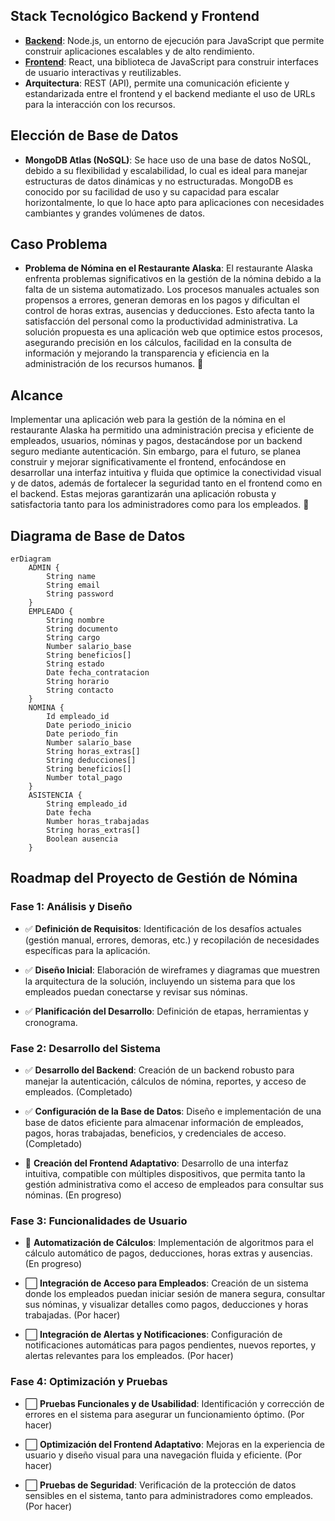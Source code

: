 ## Stack Tecnológico Backend y Frontend

- [**Backend**](https://github.com/stente3/EasyNomina-back): Node.js, un entorno de ejecución para JavaScript que permite construir aplicaciones escalables y de alto rendimiento.
- [**Frontend**](https://github.com/stente3/EasyNomina-front): React, una biblioteca de JavaScript para construir interfaces de usuario interactivas y reutilizables.
- **Arquitectura**: REST (API), permite una comunicación eficiente y estandarizada entre el frontend y el backend mediante el uso de URLs para la interacción con los recursos.

## Elección de Base de Datos

- **MongoDB Atlas (NoSQL)**: Se hace uso de una base de datos NoSQL, debido a su flexibilidad y escalabilidad, lo cual es ideal para manejar estructuras de datos dinámicas y no estructuradas. MongoDB es conocido por su facilidad de uso y su capacidad para escalar horizontalmente, lo que lo hace apto para aplicaciones con necesidades cambiantes y grandes volúmenes de datos.

## Caso Problema

- **Problema de Nómina en el Restaurante Alaska**: El restaurante Alaska enfrenta problemas significativos en la gestión de la nómina debido a la falta de un sistema automatizado. Los procesos manuales actuales son propensos a errores, generan demoras en los pagos y dificultan el control de horas extras, ausencias y deducciones. Esto afecta tanto la satisfacción del personal como la productividad administrativa. La solución propuesta es una aplicación web que optimice estos procesos, asegurando precisión en los cálculos, facilidad en la consulta de información y mejorando la transparencia y eficiencia en la administración de los recursos humanos. 🚨

## Alcance

Implementar una aplicación web para la gestión de la nómina en el restaurante Alaska ha permitido una administración precisa y eficiente de empleados, usuarios, nóminas y pagos, destacándose por un backend seguro mediante autenticación. Sin embargo, para el futuro, se planea construir y mejorar significativamente el frontend, enfocándose en desarrollar una interfaz intuitiva y fluida que optimice la conectividad visual y de datos, además de fortalecer la seguridad tanto en el frontend como en el backend. Estas mejoras garantizarán una aplicación robusta y satisfactoria tanto para los administradores como para los empleados. 🚀

## Diagrama de Base de Datos

```mermaid
erDiagram
    ADMIN {
        String name
        String email
        String password
    }
    EMPLEADO {
        String nombre
        String documento
        String cargo
        Number salario_base
        String beneficios[]
        String estado
        Date fecha_contratacion
        String horario
        String contacto
    }
    NOMINA {
        Id empleado_id
        Date periodo_inicio
        Date periodo_fin
        Number salario_base
        String horas_extras[]
        String deducciones[]
        String beneficios[]
        Number total_pago
    }
    ASISTENCIA {
        String empleado_id
        Date fecha
        Number horas_trabajadas
        String horas_extras[]
        Boolean ausencia
    }
```

## Roadmap del Proyecto de Gestión de Nómina

### **Fase 1: Análisis y Diseño**

- ✅ **Definición de Requisitos**: Identificación de los desafíos actuales (gestión manual, errores, demoras, etc.) y recopilación de necesidades específicas para la aplicación.

- ✅ **Diseño Inicial**: Elaboración de wireframes y diagramas que muestren la arquitectura de la solución, incluyendo un sistema para que los empleados puedan conectarse y revisar sus nóminas.

- ✅ **Planificación del Desarrollo**: Definición de etapas, herramientas y cronograma.

### **Fase 2: Desarrollo del Sistema**

- ✅ **Desarrollo del Backend**: Creación de un backend robusto para manejar la autenticación, cálculos de nómina, reportes, y acceso de empleados. (Completado)

- ✅ **Configuración de la Base de Datos**: Diseño e implementación de una base de datos eficiente para almacenar información de empleados, pagos, horas trabajadas, beneficios, y credenciales de acceso. (Completado)

- 🚧 **Creación del Frontend Adaptativo**: Desarrollo de una interfaz intuitiva, compatible con múltiples dispositivos, que permita tanto la gestión administrativa como el acceso de empleados para consultar sus nóminas. (En progreso)


### **Fase 3: Funcionalidades de Usuario**

- 🚧 **Automatización de Cálculos**: Implementación de algoritmos para el cálculo automático de pagos, deducciones, horas extras y ausencias. (En progreso)

- ⬜ **Integración de Acceso para Empleados**: Creación de un sistema donde los empleados puedan iniciar sesión de manera segura, consultar sus nóminas, y visualizar detalles como pagos, deducciones y horas trabajadas. (Por hacer)

- ⬜ **Integración de Alertas y Notificaciones**: Configuración de notificaciones automáticas para pagos pendientes, nuevos reportes, y alertas relevantes para los empleados. (Por hacer)

### **Fase 4: Optimización y Pruebas**

- ⬜ **Pruebas Funcionales y de Usabilidad**: Identificación y corrección de errores en el sistema para asegurar un funcionamiento óptimo. (Por hacer)
- ⬜ **Optimización del Frontend Adaptativo**: Mejoras en la experiencia de usuario y diseño visual para una navegación fluida y eficiente. (Por hacer)

- ⬜ **Pruebas de Seguridad**: Verificación de la protección de datos sensibles en el sistema, tanto para administradores como empleados. (Por hacer)

